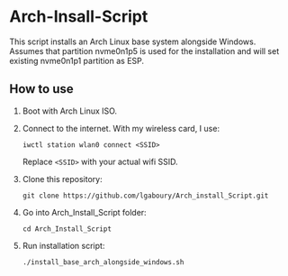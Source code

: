 # Arch-Insall-Script  
This script installs an Arch Linux base system alongside Windows.  
Assumes that partition nvme0n1p5 is used for the installation and will set existing nvme0n1p1 partition as ESP.  

## How to use  
1. Boot with Arch Linux ISO.
2. Connect to the internet.  With my wireless card, I use:
   ```
   iwctl station wlan0 connect <SSID>
   ```
   Replace ```<SSID>``` with your actual wifi SSID.
   
3. Clone this repository:  
   ```
   git clone https://github.com/lgaboury/Arch_install_Script.git
   ```
4. Go into Arch_Install_Script folder:  
   ```
   cd Arch_Install_Script
   ```
5. Run installation script:  
   ```
   ./install_base_arch_alongside_windows.sh
   ```
